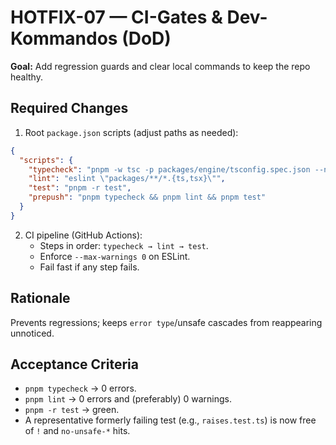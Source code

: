 # HOTFIX-07 — CI-Gates & Dev-Kommandos (DoD)

**Goal:** Add regression guards and clear local commands to keep the repo healthy.

## Required Changes
1. Root `package.json` scripts (adjust paths as needed):
```json
{
  "scripts": {
    "typecheck": "pnpm -w tsc -p packages/engine/tsconfig.spec.json --noEmit",
    "lint": "eslint \"packages/**/*.{ts,tsx}\"",
    "test": "pnpm -r test",
    "prepush": "pnpm typecheck && pnpm lint && pnpm test"
  }
}
```
2. CI pipeline (GitHub Actions):
   - Steps in order: `typecheck → lint → test`.
   - Enforce `--max-warnings 0` on ESLint.
   - Fail fast if any step fails.

## Rationale
Prevents regressions; keeps `error type`/unsafe cascades from reappearing unnoticed.

## Acceptance Criteria
- `pnpm typecheck` → 0 errors.
- `pnpm lint` → 0 errors and (preferably) 0 warnings.
- `pnpm -r test` → green.
- A representative formerly failing test (e.g., `raises.test.ts`) is now free of `!` and `no-unsafe-*` hits.
